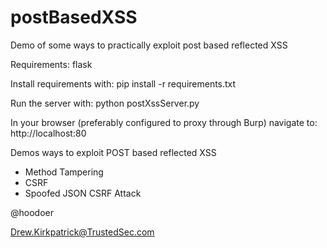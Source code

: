# postBasedXSS
Demo of some ways to practically exploit post based reflected XSS



Requirements:
flask


Install requirements with:
pip install -r requirements.txt

Run the server with:
python postXssServer.py


In your browser (preferably configured to proxy through Burp) navigate to:
http://localhost:80



Demos ways to exploit POST based reflected XSS
* Method Tampering
* CSRF
* Spoofed JSON CSRF Attack



@hoodoer

Drew.Kirkpatrick@TrustedSec.com